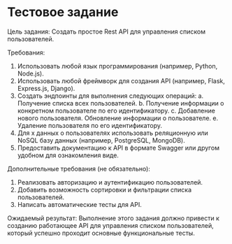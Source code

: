 # Тестовое задание

Цель задания:
Создать простое Rest API для управления списком пользователей.

Требования:
1. Использовать любой язык программирования (например, Python, Node.js).
2. Использовать любой фреймворк для создания API (например, Flask, Express.js, Django).
3. Создать эндпоинты для выполнения следующих операций:
   a. Получение списка всех пользователей.
   b. Получение информации о конкретном пользователе по его идентификатору.
   c. Добавление нового пользователя.
   Обновление информации о пользователе.
   e. Удаление пользователя по его идентификатору.
4. Для х данных о пользователях использовать реляционную или NoSQL базу данных (например, PostgreSQL, MongoDB).
5. Предоставить документацию к API в формате Swagger или другом удобном для ознакомления виде.

Дополнительные требования (не обязательно):
1. Реализовать авторизацию и аутентификацию пользователей.
2. Добавить возможность сортировки и фильтрации списка пользователей.
3. Написать автоматические тесты для API.

Ожидаемый результат:
Выполнение этого задания должно привести к созданию работающее API для управления списком пользователей, который успешно проходит основные функциональные тесты.